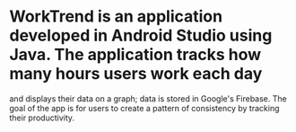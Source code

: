 # WorkTrend is an application developed in Android Studio using Java. The application tracks how many hours users work each day
and displays their data on a graph; data is stored in Google's Firebase. The goal of the app is for users to create a pattern of consistency by tracking their productivity. 
